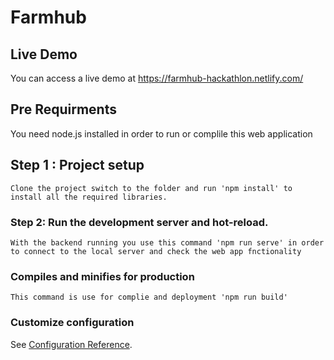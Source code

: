 # Farmhub

## Live Demo

You can access a live demo at https://farmhub-hackathlon.netlify.com/

## Pre Requirments

You need node.js installed in order to run or complile this web application

## Step 1 : Project setup
```
Clone the project switch to the folder and run 'npm install' to install all the required libraries.
```

### Step 2: Run the development server and hot-reload.
```
With the backend running you use this command 'npm run serve' in order to connect to the local server and check the web app fnctionality
```

### Compiles and minifies for production
```
This command is use for complie and deployment 'npm run build'
```


### Customize configuration
See [Configuration Reference](https://cli.vuejs.org/config/).
